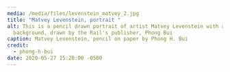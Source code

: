 ```yaml
---
media: /media/files/levenstein_matvey_2.jpg
title: "Matvey Levenstein, portrait "
alt: This is a pencil drawn portrait of artist Matvey Levenstein with a gray
  background, drawn by the Rail's publisher, Phong Bui
caption: Matvey Levenstein, pencil on paper by Phong H. Bui
credit:
  - phong-h-bui
date: 2020-05-27 15:20:00 -0500
---
```

